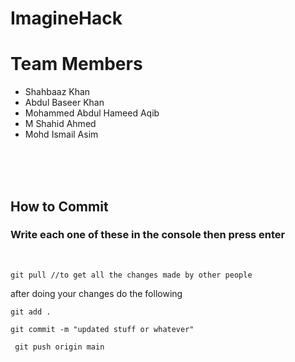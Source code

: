 # ImagineHack

Team Members 
=======

- Shahbaaz Khan
- Abdul Baseer Khan
- Mohammed Abdul Hameed Aqib
- M Shahid Ahmed
- Mohd Ismail Asim
<br>
<br>
<br>

## How to Commit
### Write each one of these in the console then press enter

<br>

```git pull //to get all the changes made by other people```
<br>

after doing your changes do the following

```git add .```
<br>

``` git commit -m "updated stuff or whatever" ```
<br>

``` git push origin main```

